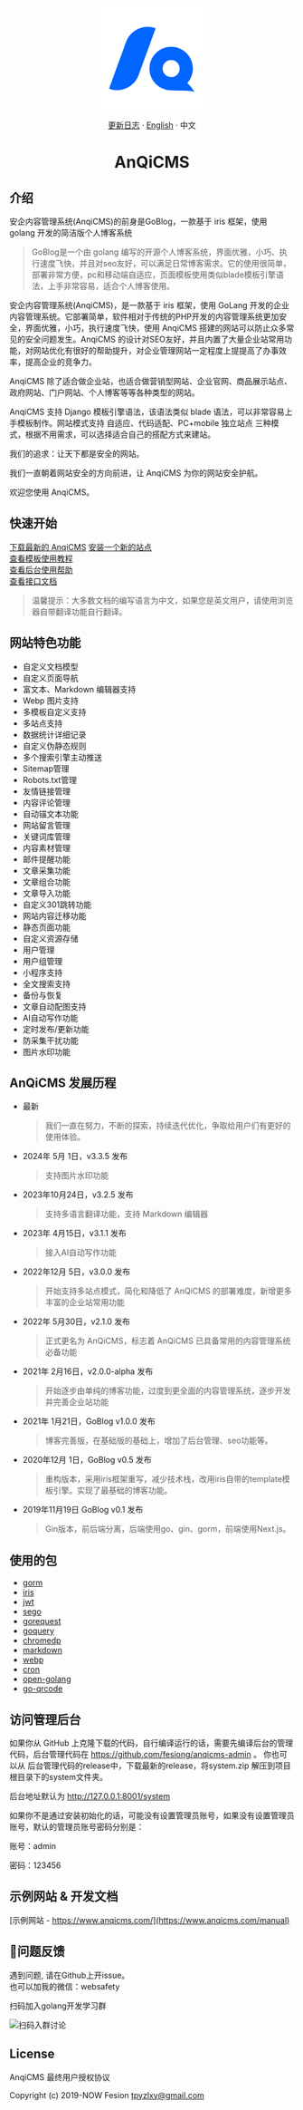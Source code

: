 <div align="center"><a name="readme-top"></a>

<img height="180" src="docs/anqicms.svg" />

[更新日志](./CHANGELOG.md) · [English](./README.md) · 中文

# AnQiCMS

</div>

## 介绍

安企内容管理系统(AnqiCMS)的前身是GoBlog，一款基于 iris 框架，使用 golang 开发的简洁版个人博客系统

> GoBlog是一个由 golang 编写的开源个人博客系统，界面优雅，小巧、执行速度飞快，并且对seo友好，可以满足日常博客需求。它的使用很简单，部署非常方便，pc和移动端自适应，页面模板使用类似blade模板引擎语法，上手非常容易，适合个人博客使用。

安企内容管理系统(AnqiCMS)，是一款基于 iris 框架，使用 GoLang 开发的企业内容管理系统。它部署简单，软件相对于传统的PHP开发的内容管理系统更加安全，界面优雅，小巧，执行速度飞快，使用 AnqiCMS 搭建的网站可以防止众多常见的安全问题发生。AnqiCMS 的设计对SEO友好，并且内置了大量企业站常用功能，对网站优化有很好的帮助提升，对企业管理网站一定程度上提提高了办事效率，提高企业的竞争力。

AnqiCMS 除了适合做企业站，也适合做营销型网站、企业官网、商品展示站点、政府网站、门户网站、个人博客等等各种类型的网站。

AnqiCMS 支持 Django 模板引擎语法，该语法类似 blade 语法，可以非常容易上手模板制作。网站模式支持 自适应、代码适配、PC+mobile 独立站点 三种模式，根据不用需求，可以选择适合自己的搭配方式来建站。

我们的追求：让天下都是安全的网站。

我们一直朝着网站安全的方向前进，让 AnqiCMS 为你的网站安全护航。

欢迎您使用 AnqiCMS。

## 快速开始

[下载最新的 AnqiCMS](https://github.com/fesiong/goblog/releases)
[安装一个新的站点](https://www.anqicms.com/help-basic/210.html)  
[查看模板使用教程](https://www.anqicms.com/manual)  
[查看后台使用帮助](https://www.anqicms.com/help)  
[查看接口文档](https://www.anqicms.com/anqiapi)

> 温馨提示：大多数文档的编写语言为中文，如果您是英文用户，请使用浏览器自带翻译功能自行翻译。

## 网站特色功能

- 自定义文档模型
- 自定义页面导航
- 富文本、Markdown 编辑器支持
- Webp 图片支持
- 多模板自定义支持
- 多站点支持
- 数据统计详细记录
- 自定义伪静态规则
- 多个搜索引擎主动推送
- Sitemap管理
- Robots.txt管理
- 友情链接管理
- 内容评论管理
- 自动锚文本功能
- 网站留言管理
- 关键词库管理
- 内容素材管理
- 邮件提醒功能
- 文章采集功能
- 文章组合功能
- 文章导入功能
- 自定义301跳转功能
- 网站内容迁移功能
- 静态页面功能
- 自定义资源存储
- 用户管理
- 用户组管理
- 小程序支持
- 全文搜索支持
- 备份与恢复
- 文章自动配图支持
- AI自动写作功能
- 定时发布/更新功能
- 防采集干扰功能
- 图片水印功能

## AnQiCMS 发展历程

- 最新
  > 我们一直在努力，不断的探索，持续迭代优化，争取给用户们有更好的使用体验。
- 2024年 5月 1日，v3.3.5 发布
  > 支持图片水印功能
- 2023年10月24日，v3.2.5 发布
  > 支持多语言翻译功能，支持 Markdown 编辑器
- 2023年 4月15日，v3.1.1 发布
  > 接入AI自动写作功能
- 2022年12月 5日，v3.0.0 发布
  > 开始支持多站点模式，简化和降低了 AnQiCMS 的部署难度，新增更多丰富的企业站常用功能
- 2022年 5月30日，v2.1.0 发布
  > 正式更名为 AnQiCMS，标志着 AnQiCMS 已具备常用的内容管理系统必备功能
- 2021年 2月16日，v2.0.0-alpha 发布
  > 开始逐步由单纯的博客功能，过度到更全面的内容管理系统，逐步开发并完善企业站功能
- 2021年 1月21日，GoBlog v1.0.0 发布  
  > 博客完善版，在基础版的基础上，增加了后台管理、seo功能等。
- 2020年12月 1日，GoBlog v0.5 发布  
  > 重构版本，采用iris框架重写，减少技术栈，改用iris自带的template模板引擎。实现了最基础的博客功能。
- 2019年11月19日 GoBlog v0.1 发布   
  > Gin版本，前后端分离，后端使用go、gin、gorm，前端使用Next.js。

## 使用的包

- [gorm](https://github.com/go-gorm/gorm)
- [iris](https://github.com/kataras/iris)
- [jwt](https://github.com/golang-jwt/jwt)
- [sego](https://github.com/huichen/sego)
- [gorequest](https://github.com/parnurzeal/gorequest)
- [goquery](https://github.com/PuerkitoBio/goquery)
- [chromedp](https://github.com/chromedp/chromedp)
- [markdown](https://github.com/gomarkdown/markdown)
- [webp](https://github.com/chai2010/webp)
- [cron](https://github.com/robfig/cron)
- [open-golang](https://github.com/skratchdot/open-golang)
- [go-qrcode](https://github.com/skip2/go-qrcode)

## 访问管理后台
如果你从 GitHub 上克隆下载的代码，自行编译运行的话，需要先编译后台的管理代码，后台管理代码在 https://github.com/fesiong/anqicms-admin 。
你也可以从 后台管理代码的release中，下载最新的release，将system.zip 解压到项目根目录下的system文件夹。

后台地址默认为 http://127.0.0.1:8001/system

如果你不是通过安装初始化的话，可能没有设置管理员账号，如果没有设置管理员账号，默认的管理员账号密码分别是：

账号：admin

密码：123456

## 示例网站 & 开发文档
[示例网站 - https://www.anqicms.com/](https://www.anqicms.com/manual)


## 👥问题反馈    
遇到问题, 请在Github上开issue。  
也可以加我的微信：websafety

扫码加入golang开发学习群

![扫码入群讨论](https://www.anqicms.com/uploads/202211/09/1a55bfcde55aa2d6.webp)

## License
AnqiCMS 最终用户授权协议

Copyright (c) 2019-NOW  Fesion <tpyzlxy@gmail.com>
